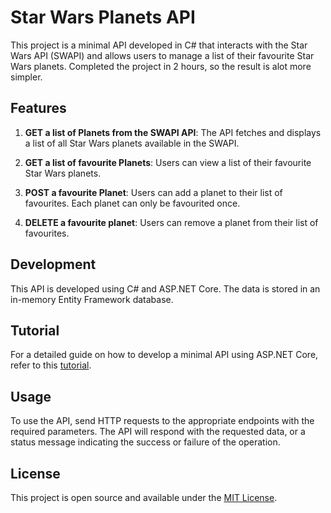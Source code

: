 # Star Wars Planets API

This project is a minimal API developed in C# that interacts with the Star Wars API (SWAPI) and allows users to manage a list of their favourite Star Wars planets. Completed the project in 2 hours, so the result is alot more simpler.

## Features

1. **GET a list of Planets from the SWAPI API**: The API fetches and displays a list of all Star Wars planets available in the SWAPI.

2. **GET a list of favourite Planets**: Users can view a list of their favourite Star Wars planets.

3. **POST a favourite Planet**: Users can add a planet to their list of favourites. Each planet can only be favourited once.

4. **DELETE a favourite planet**: Users can remove a planet from their list of favourites.

## Development

This API is developed using C# and ASP.NET Core. The data is stored in an in-memory Entity Framework database.

## Tutorial

For a detailed guide on how to develop a minimal API using ASP.NET Core, refer to this [tutorial](https://learn.microsoft.com/en-us/aspnet/core/tutorials/min-web-api?view=aspnetcore-7.0&tabs=visual-studio).

## Usage

To use the API, send HTTP requests to the appropriate endpoints with the required parameters. The API will respond with the requested data, or a status message indicating the success or failure of the operation.

## License

This project is open source and available under the [MIT License](LICENSE).
